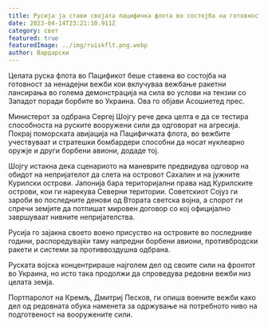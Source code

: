 ```yaml
---
title: Русија ја стави својата пацифичка флота во состојба на готовност
date: 2023-04-14T23:21:10.911Z
category: свет
featured: true
featuredImage: ../img/ruiskflt.png.webp
author: Вардарски
---
```


Целата руска флота во Пацификот беше ставена во состојба на готовност за ненадејни вежби кои вклучуваа вежбање ракетни лансирања во голема демонстрација на сила во услови на тензии со Западот поради борбите во Украина. Ова го објави Асошиетед прес.

Министерот за одбрана Сергеј Шојгу рече дека целта е да се тестира способноста на руските вооружени сили да одговорат на агресија. Покрај поморската авијација на Пацифичката флота, во вежбите учествуваат и стратешки бомбардери способни да носат нуклеарно оружје и други борбени авиони, додаде тој.

Шојгу истакна дека сценариото на маневрите предвидува одговор на обидот на непријателот да слета на островот Сахалин и на јужните Курилски острови. Јапонија бара територијални права над Курилските острови, кои ги нарекува Северни територии. Советскиот Сојуз ги зароби во последните денови од Втората светска војна, а спорот ги спречи земјите да потпишат мировен договор со кој официјално завршуваат нивните непријателства.

Русија го зајакна своето воено присуство на островите во последниве години, распоредувајќи таму напредни борбени авиони, противбродски ракети и системи за противвоздушна одбрана.

Руската војска концентрираше најголем дел од своите сили на фронтот во Украина, но исто така продолжи да спроведува редовни вежби низ целата земја.

Портпаролот на Кремљ, Дмитриј Песков, ги опиша воените вежби како дел од редовната обука наменета за одржување на потребното ниво на подготвеност на вооружените сили.
